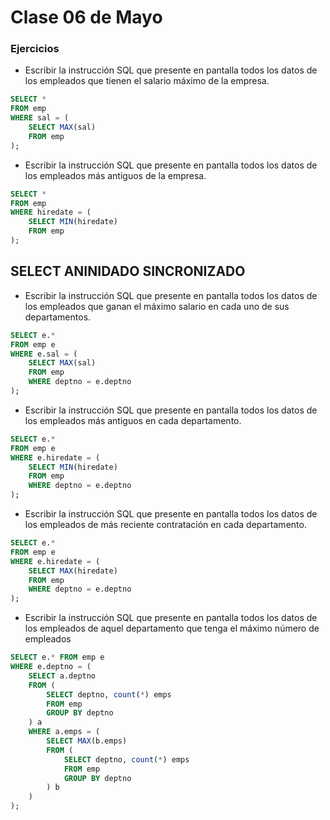 # Clase 06 de Mayo
### Ejercicios

- Escribir la instrucción SQL que presente en pantalla todos los datos de los empleados que tienen el salario máximo de la empresa.
```sql
SELECT *
FROM emp
WHERE sal = (
	SELECT MAX(sal) 
	FROM emp
);
```
- Escribir la instrucción SQL que presente en pantalla todos los datos de los empleados más antiguos de la empresa.
```sql
SELECT *
FROM emp
WHERE hiredate = (
	SELECT MIN(hiredate) 
	FROM emp
);
```
## SELECT ANINIDADO SINCRONIZADO

- Escribir la instrucción SQL que presente en pantalla todos los datos de los empleados que ganan el máximo salario en cada uno de sus departamentos.
```sql
SELECT e.*
FROM emp e
WHERE e.sal = (
	SELECT MAX(sal) 
	FROM emp
	WHERE deptno = e.deptno
);
```
- Escribir la instrucción SQL que presente en pantalla todos los datos de los empleados más antiguos en cada departamento.
```sql
SELECT e.*
FROM emp e
WHERE e.hiredate = (
	SELECT MIN(hiredate) 
	FROM emp
	WHERE deptno = e.deptno
);
```
- Escribir la instrucción SQL que presente en pantalla todos los datos de los empleados de más reciente contratación en cada departamento.
```sql
SELECT e.*
FROM emp e
WHERE e.hiredate = (
	SELECT MAX(hiredate) 
	FROM emp
	WHERE deptno = e.deptno
);
```
- Escribir la instrucción SQL que presente en pantalla todos los datos de los empleados de aquel departamento que tenga el máximo número de empleados
```sql
SELECT e.* FROM emp e
WHERE e.deptno = (
	SELECT a.deptno 
	FROM (
		SELECT deptno, count(*) emps
		FROM emp
		GROUP BY deptno
	) a
	WHERE a.emps = (
		SELECT MAX(b.emps) 
		FROM (
			SELECT deptno, count(*) emps
			FROM emp
			GROUP BY deptno
		) b
	)
);
```